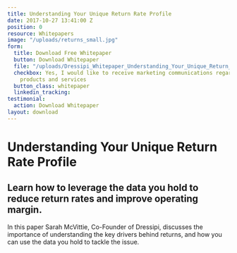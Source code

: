 ```yaml
---
title: Understanding Your Unique Return Rate Profile
date: 2017-10-27 13:41:00 Z
position: 0
resource: Whitepapers
image: "/uploads/returns_small.jpg"
form:
  title: Download Free Whitepaper
  button: Download Whitepaper
  file: "/uploads/Dressipi_Whitepaper_Understanding_Your_Unique_Return_Rate_Profile.pdf"
  checkbox: Yes, I would like to receive marketing communications regarding Dressipi
    products and services
  button_class: whitepaper
  linkedin_tracking: 
testimonial:
  action: Download Whitepaper
layout: download
---
```


# Understanding Your Unique Return Rate Profile

## Learn how to leverage the data you hold to reduce return rates and improve operating margin.

In this paper Sarah McVittie, Co-Founder of Dressipi, discusses the importance of understanding the key drivers behind returns, and how you can use the data you hold to  tackle the issue. 
